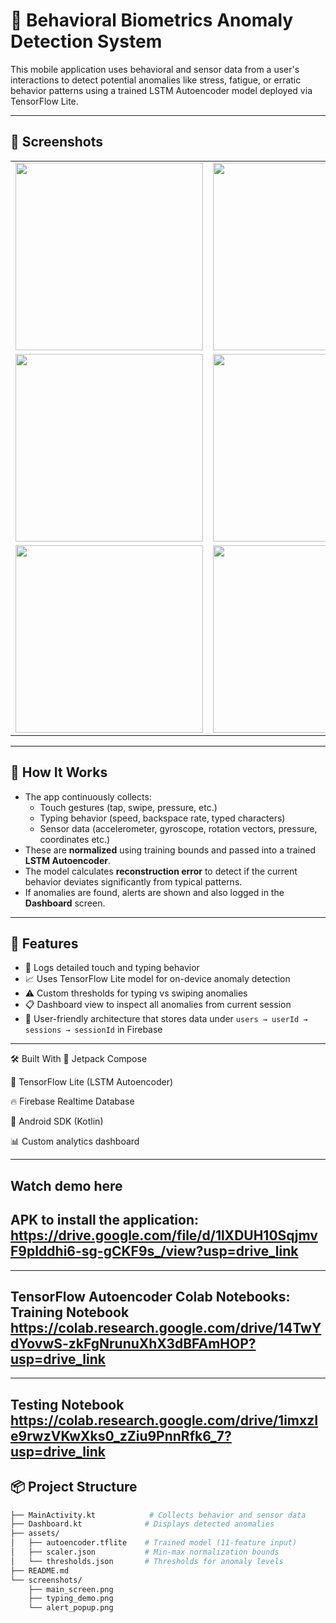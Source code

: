 # 🧠 Behavioral Biometrics Anomaly Detection System

This mobile application uses behavioral and sensor data from a user's interactions to detect potential anomalies like stress, fatigue, or erratic behavior patterns using a trained LSTM Autoencoder model deployed via TensorFlow Lite.

---

## 📱 Screenshots

<table>
  <tr>
    <td>
      <img src="https://github.com/user-attachments/assets/34918d45-db6e-4bbe-a24a-edb1dae83b59" width="300"/>
    </td>
    <td>
      <img src="https://github.com/user-attachments/assets/35fbff89-76c3-4bd8-a087-481f0084d29d" width="300"/>
    </td>
  </tr>
  <tr>
    <td>
      <img src="https://github.com/user-attachments/assets/f25de134-0a12-444d-ba08-cdad35601ebe" width="300"/>
    </td>
    <td>
      <img src="https://github.com/user-attachments/assets/1160b72a-4898-4d73-b3c2-67d4ae240c0e" width="300"/>
    </td>
  </tr>
  <tr>
    <td>
      <img src="https://github.com/user-attachments/assets/07278b53-4b90-4d52-926d-8fc01ce326bb" width="300"/>
    </td>
    <td>
      <img src="https://github.com/user-attachments/assets/c6fd6521-32c5-4393-9076-2e8f54f42cfe" width="300"/>
    </td>
  </tr>
</table>


---

## 🧠 How It Works

- The app continuously collects:
  - Touch gestures (tap, swipe, pressure, etc.)
  - Typing behavior (speed, backspace rate, typed characters)
  - Sensor data (accelerometer, gyroscope, rotation vectors, pressure, coordinates etc.)
- These are **normalized** using training bounds and passed into a trained **LSTM Autoencoder**.
- The model calculates **reconstruction error** to detect if the current behavior deviates significantly from typical patterns.
- If anomalies are found, alerts are shown and also logged in the **Dashboard** screen.

---

## 🚀 Features

- 📲 Logs detailed touch and typing behavior
- 📈 Uses TensorFlow Lite model for on-device anomaly detection
- ⚠️ Custom thresholds for typing vs swiping anomalies
- 📋 Dashboard view to inspect all anomalies from current session
- 🔐 User-friendly architecture that stores data under `users → userId → sessions → sessionId` in Firebase

---


🛠️ Built With
🧩 Jetpack Compose

🧠 TensorFlow Lite (LSTM Autoencoder)

🔥 Firebase Realtime Database

📱 Android SDK (Kotlin)

📊 Custom analytics dashboard

---
Watch demo here
---
APK to install the application:
https://drive.google.com/file/d/1lXDUH10SqjmvF9pIddhi6-sg-gCKF9s_/view?usp=drive_link
---

---
TensorFlow Autoencoder Colab Notebooks:
Training Notebook
https://colab.research.google.com/drive/14TwYdYovwS-zkFgNrunuXhX3dBFAmHOP?usp=drive_link
---

---
Testing Notebook
https://colab.research.google.com/drive/1imxzIe9rwzVKwXks0_zZiu9PnnRfk6_7?usp=drive_link
---

## 📦 Project Structure

```bash
├── MainActivity.kt            # Collects behavior and sensor data
├── Dashboard.kt              # Displays detected anomalies
├── assets/
│   ├── autoencoder.tflite    # Trained model (11-feature input)
│   ├── scaler.json           # Min-max normalization bounds
│   └── thresholds.json       # Thresholds for anomaly levels
├── README.md
└── screenshots/
    ├── main_screen.png
    ├── typing_demo.png
    └── alert_popup.png


